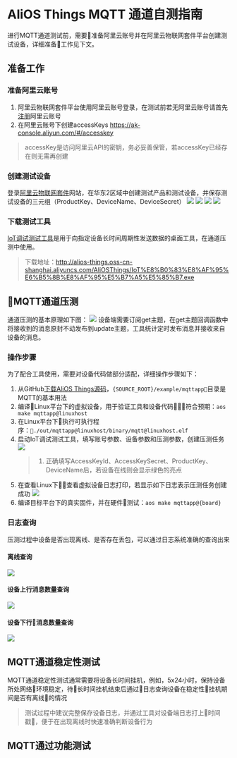 # AliOS Things MQTT 通道自测指南
进行MQTT通道测试前，需要准备阿里云账号并在阿里云物联网套件平台创建测试设备，详细准备工作见下文。

## 准备工作
### 准备阿里云账号
1. 阿里云物联网套件平台使用阿里云账号登录，在测试前若无阿里云账号请首先[注册](https://www.aliyun.com/)阿里云账号
2. 在阿里云账号下创建accessKeys <https://ak-console.aliyun.com/#/accesskey>
>accessKey是访问阿里云API的密钥，务必妥善保管，若accessKey已经存在则无需再创建
### 创建测试设备
登录[阿里云物联网套件](iot.console.aliyun.com)网站，在华东2区域中创建测试产品和测试设备，并保存测试设备的三元组（ProductKey、DeviceName、DeviceSecret）
![](assets/iotkit_create_device.png)
![](assets/iotkit_create_device_2.png)
![](assets/iotkit_create_device_3.png)
![](assets/iotkit_create_device_4.png)

### 下载测试工具
[IoT调试测试工具](http://alios-things.oss-cn-shanghai.aliyuncs.com/AliOSThings/IoT%E8%B0%83%E8%AF%95%E6%B5%8B%E8%AF%95%E5%B7%A5%E5%85%B7.exe)是用于向指定设备长时间周期性发送数据的桌面工具，在通道压测中使用。
> 下载地址：http://alios-things.oss-cn-shanghai.aliyuncs.com/AliOSThings/IoT%E8%B0%83%E8%AF%95%E6%B5%8B%E8%AF%95%E5%B7%A5%E5%85%B7.exe
## MQTT通道压测
通道压测的基本原理如下图：
![](assets/iotkit_tool_1.png)
设备端需要订阅get主题，在get主题回调函数中将接收到的消息原封不动发布到update主题，工具统计定时发布消息并接收来自设备的消息。
### 操作步骤
为了配合工具使用，需要对设备代码做部分适配，详细操作步骤如下：
1. 从GitHub[下载AliOS Things源码](https://github.com/alibaba/AliOS-Things.git)，`{SOURCE_ROOT}/example/mqttapp`目录是MQTT的基本用法
2. 编译Linux平台下的虚拟设备，用于验证工具和设备代码符合预期：`aos make mqttapp@linuxhost`
3. 在Linux平台下执行可执行程序：`./out/mqttapp@linuxhost/binary/mqtt@linuxhost.elf`
4. 启动IoT调试测试工具，填写账号参数、设备参数和压测参数，创建压测任务
![](assets/iotkit_tool_2.png)
   > 1. 正确填写AccessKeyId、AccessKeySecret、ProductKey、DeviceName后，若设备在线则会显示绿色的亮点
5. 在查看Linux下查看虚拟设备日志打印，若显示如下日志表示压测任务创建成功
![](assets/iotkit_tool_3.png)
6. 编译目标平台下的真实固件，并在硬件测试：`aos make mqttapp@{board}`
### 日志查询
压测过程中设备是否出现离线、是否存在丢包，可以通过日志系统准确的查询出来
#### 离线查询
![](assets/iotkit_tool_4.png)
#### 设备上行消息数量查询
![](assets/iotkit_tool_5.png)
#### 设备下行消息数量查询
![](assets/iotkit_tool_6.png)

## MQTT通道稳定性测试
MQTT通道稳定性测试通常需要将设备长时间挂机，例如，5x24小时，保持设备所处网络环境稳定，待长时间挂机结束后通过日志查询设备在稳定性挂机期间是否有离线的情况
> 测试过程中建议完整保存设备日志，并通过工具对设备端日志打上时间戳，便于在出现离线时快速准确判断设备行为
## MQTT通过功能测试